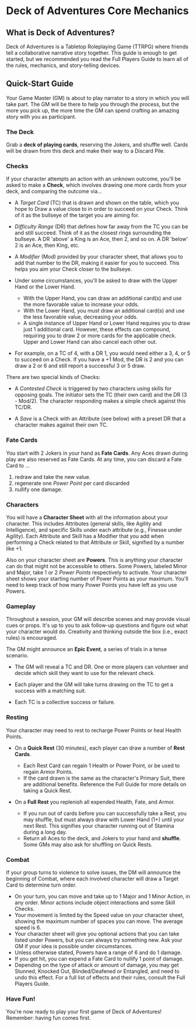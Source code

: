 # Deck of Adventures Core Mechanics

## What is Deck of Adventures?

Deck of Adventures is a Tabletop Roleplaying Game (TTRPG) where friends tell a
collaborative narrative story together. This guide is enough to get started, but we
recommended you read the Full Players Guide to learn all of the rules, mechanics, and
story-telling devices.

## Quick-Start Guide

Your Game Master (GM) is about to play narrator to a story in which you will take part.
The GM will be there to help you through the process, but the more you pick up, the
more time the GM can spend crafting an amazing story with you as participant.

### The Deck

Grab a **deck of playing cards**, reserving the Jokers, and shuffle well. Cards will be
drawn from this deck and make their way to a Discard Pile.

### Checks

If your character attempts an action with an unknown outcome, you'll be asked to make
a **Check**, which involves drawing one more cards from your deck, and comparing the
outcome via...

- A *Target Card* (TC) that is drawn and shown on the table, which you hope to Draw a
  value close to in order to succeed on your Check. Think of it as the bullseye of
  the target you are aiming for.

- *Difficulty Range* (DR) that defines how far away from the TC you can be and still
  succeed. Think of it as the closest rings surrounding the bullseye. A DR 'above' a
  King is an Ace, then 2, and so on. A DR 'below' 2 is an Ace, then King, etc.

- A *Modifier* (Mod) provided by your character sheet, that allows you to add
  that number to the DR, making it easier for you to succeed. This helps you
  aim your Check closer to the bullseye.

- Under some circumstances, you'll be asked to draw with the Upper Hand or the Lower
  Hand.
    - With the Upper Hand, you can draw an additional card(s) and use the more
     favorable value to increase your odds.
    - With the Lower Hand, you must draw an additional card(s) and use the less
     favorable value, decreasing your odds.
    - A single instance of Upper Hand or Lower Hand requires you to draw just 1
     additional card. However, these effects can compound, requiring you to draw 2
     or more cards for the applicable check. Upper and Lower Hand can also cancel
     each other out.

- For example, on a TC of 4, with a DR 1, you would need either a 3, 4, or 5 to
  succeed on a Check. If you have a +1 Mod, the DR is 2 and you can draw a 2 or 6 and 
  still report a successful 3 or 5 draw.

There are two special kinds of Checks:

- A *Contested Check* is triggered by two characters using skills for opposing goals.
  The initiator sets the TC (their own card) and the DR (3 - Mod/2). The character
  responding makes a simple check against this TC/DR.

- A *Save* is a Check with an Attribute (see below) with a preset DR that a character
  makes against their own TC.

### Fate Cards

You start with 2 Jokers in your hand as **Fate Cards**. Any Aces drawn during play are
also reserved as Fate Cards. At any time, you can discard a Fate Card to ...

1. redraw and take the new value.
2. regenerate one *Power Point* per card discarded
3. nullify one damage.

### Characters

You will have a **Character Sheet** with all the information about your character. This
includes Attributes (general skills, like Agility and Intelligence), and specific
Skills under each attribute (e.g., Finesse under Agility). Each Attribute and Skill has
a Modifier that you add when performing a Check related to that Attribute or Skill,
signified by a number like +1.

Also on your character sheet are **Powers**. This is anything your character can do
that might not be accessible to others. Some Powers, labeled Minor and Major, take 1 or
2 *Power Points* respectively to activate. Your character sheet shows your starting
number of Power Points as your maximum. You'll need to keep track of how many Power
Points you have left as you use Powers.

### Gameplay

Throughout a session, your GM will describe scenes and may provide visual cues or
props. It's up to you to ask follow-up questions and figure out what your character
would do. Creativity and thinking outside the box (i.e., exact rules) is encouraged.

The GM might announce an **Epic Event**, a series of trials in a tense scenario.

- The GM will reveal a TC and DR. One or more players can volunteer and decide which
  skill they want to use for the relevant check.

- Each player and the GM will take turns drawing on the TC to get a success with a
  matching suit.

- Each TC is a collective success or failure.

### Resting

Your character may need to rest to recharge Power Points or heal Health Points.

- On a **Quick Rest** (30 minutes), each player can draw a number of **Rest Cards**.
    - Each Rest Card can regain 1 Health or Power Point, or be used to regain Armor Points.
    - If the card drawn is the same as the character's Primary Suit, there are additional
      benefits. Reference the Full Guide for more details on taking a Quick Rest.

- On a **Full Rest** you replenish all expended Health, Fate, and Armor.
    - If you run out of cards before you can successfully take a Rest, you may
     shuffle, but must always draw with Lower Hand (1+) until your next Rest.
     This signifies your character running out of Stamina during a long day.
    - Return all Aces to the deck, and Jokers to your hand and **shuffle**. Some GMs may
    also ask for shuffling on Quick Rests.

### Combat

If your group turns to violence to solve issues, the DM will announce the beginning
of Combat, where each involved character will draw a Target Card to determine turn order.

- On your turn, you can move and take up to 1 Major and 1 Minor Action, in any order.
  Minor actions include object interactions and some Skill Checks.
- Your movement is limited by the Speed value on your character sheet, showing the
  maximum number of spaces you can move. The average speed is 6.
- Your character sheet will give you optional actions that you can take listed under
  Powers, but you can always try something new. Ask your GM if your idea is possible
  under circumstances.
- Unless otherwise stated, Powers have a range of 6 and do 1 damage.
- If you get hit, you can expend a Fate Card to nullify 1 point of damage.
- Depending on the type of attack or amount of damage, you may get Stunned, Knocked
  Out, Blinded/Deafened or Entangled, and need to undo this effect. For a full list
  of effects and their rules, consult the Full Players Guide.

### Have Fun!

You're now ready to play your first game of Deck of Adventures! Remember: having fun
comes first.

